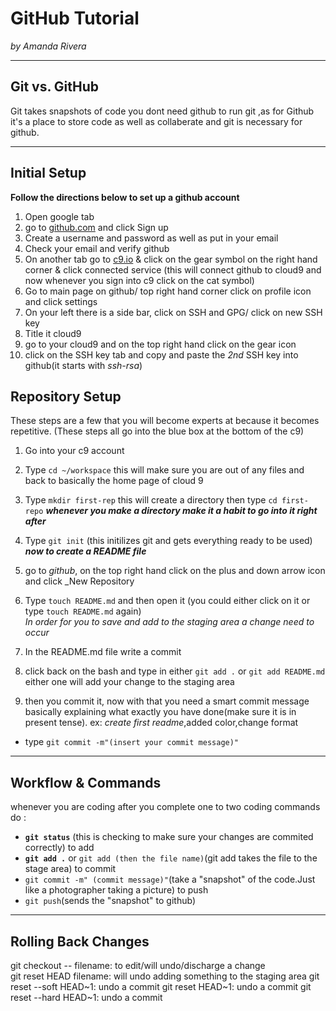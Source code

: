 # GitHub Tutorial

_by Amanda Rivera_

---
## Git vs. GitHub
Git takes snapshots of code you dont need github to run git ,as for Github 
it's a place to store code as well as collaberate and git is necessary for github. 
        


---
## Initial Setup
**Follow the directions below to set up a github account**  
1. Open google tab
2. go to [github.com](www.github.com) and click Sign up
3. Create a username and password as well as put in your email
4. Check your email and verify github
5. On another tab go to [c9.io](c9.io) & click on the gear symbol on the right hand corner & click connected service
(this will connect github to cloud9 and now whenever you sign into c9 click on the cat symbol)
6. Go to main page on github/ top right hand corner click on profile icon and click settings
7. On your left there is a side bar, click on SSH and GPG/ click on new SSH key
8. Title it cloud9
9. go to your cloud9 and on the top right hand click on the gear icon
10. click on the SSH key tab and copy and paste the _2nd_ SSH key into github(it starts with _ssh-rsa_)
## Repository Setup
These steps are a few that you will become experts at because it becomes repetitive. (These steps all go into the blue box at the bottom of the c9)
1. Go into your c9 account 
2. Type `cd ~/workspace` this will make sure you are out of any files and back to basically the home page of cloud 9
3. Type `mkdir first-rep` this will create a directory then type `cd first-repo`
***whenever you make a directory make it a habit to go into it right after***
4. Type `git init` (this initilizes git and gets everything ready to be used) 
 ***now to create a README file***  
5. go to _github_, on the top right hand click on the plus and down arrow icon and click _New Repository

7. Type `touch README.md` and then open it (you could either click on it or type `touch README.md` again)  
 _In order for you to save and add to the staging area a change need to occur_ 
8. In the README.md file write a commit 
9. click back on the bash and type in either `git add .` or `git add README.md` either one will add your change to the staging area
10. then you commit it, now with that you need a smart commit message basically explaining what exactly you have done(make sure it is in present tense).
  ex: _create first readme_,added color,change format
  - type `git commit -m"(insert your commit message)" `



---
## Workflow & Commands
whenever you are coding after you complete one to two coding commands do :
  - **`git status`** (this is checking to make sure your changes are commited correctly)
to add 
   - **`git add .`** or ` git add (then the file name) `(git add takes the file to the stage area)
to commit 
   - ` git commit -m" (commit message)" `(take a "snapshot" of the code.Just like a photographer taking a picture)
to push 
   - `git push`(sends the "snapshot" to github)
  


---
## Rolling Back Changes
git checkout -- filename:  to edit/will undo/discharge a change  
git reset HEAD filename:   will undo adding something to the staging area 
git reset --soft HEAD~1:    undo a commit 
git reset HEAD~1:           undo a commit 
git reset --hard HEAD~1:    undo a commit 



